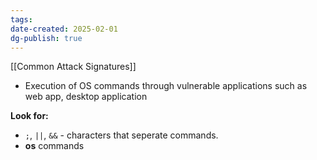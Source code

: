 ```yaml
---
tags: 
date-created: 2025-02-01
dg-publish: true
---
```

[[Common Attack Signatures]]

- Execution of OS commands through vulnerable applications such as web app, desktop application

**Look for:**
- `;`, `||`, `&&` - characters that seperate commands.
- **os** commands